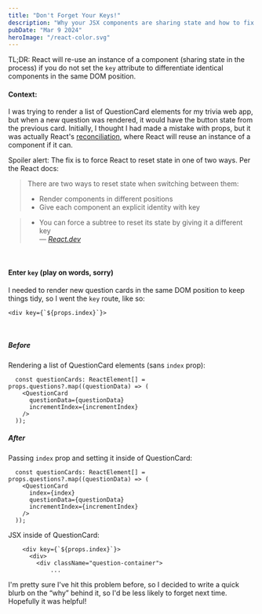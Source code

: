 ```yaml
---
title: "Don't Forget Your Keys!"
description: "Why your JSX components are sharing state and how to fix it"
pubDate: "Mar 9 2024"
heroImage: "/react-color.svg"
---
```


TL;DR: React will re-use an instance of a component (sharing state in the process) if you do not set the `key` attribute to differentiate identical components in the same DOM position.

#### Context:

I was trying to render a list of QuestionCard elements for my trivia web app, but when a new question was rendered, it would have the button state from the previous card. Initially, I thought I had made a mistake with props, but it was actually React's [reconciliation](https://legacy.reactjs.org/docs/reconciliation.html), where React will reuse an instance of a component if it can.

Spoiler alert: The fix is to force React to reset state in one of two ways. Per the React docs:

> There are two ways to reset state when switching between them:
>
> - Render components in different positions
> - Give each component an explicit identity with key<br>

> - You can force a subtree to reset its state by giving it a different key<br>
>   — <cite>[React.dev](https://react.dev/learn/preserving-and-resetting-state)</cite>

<br>

#### Enter `key` (play on words, sorry)

I needed to render new question cards in the same DOM position to keep things tidy, so I went the `key` route, like so:

```
<div key={`${props.index}`}>
```

<br>

##### Before

Rendering a list of QuestionCard elements (sans `index` prop):

```
  const questionCards: ReactElement[] = props.questions?.map((questionData) => (
    <QuestionCard
      questionData={questionData}
      incrementIndex={incrementIndex}
    />
  ));
```

##### After

Passing `index` prop and setting it inside of QuestionCard:

```
  const questionCards: ReactElement[] = props.questions?.map((questionData) => (
    <QuestionCard
      index={index}
      questionData={questionData}
      incrementIndex={incrementIndex}
    />
  ));
```

JSX inside of QuestionCard:

```
    <div key={`${props.index}`}>
      <div>
        <div className="question-container">
            ...
```

I'm pretty sure I've hit this problem before, so I decided to write a quick blurb on the “why” behind it, so I'd be less likely to forget next time. Hopefully it was helpful!
